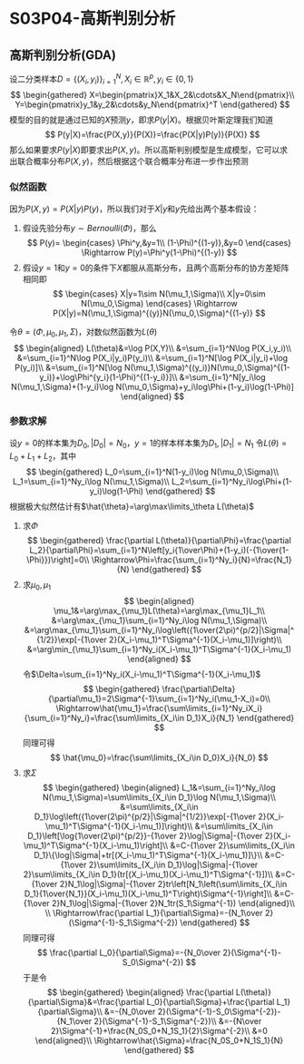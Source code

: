 # S03P04-高斯判别分析
## 高斯判别分析(GDA)
设二分类样本$D=\{(X_i,y_i)\}_{i=1}^N,X_i\in\mathbb{R}^p,y_i\in\{0,1\}$
$$
\begin{gathered}
X=\begin{pmatrix}X_1&X_2&\cdots&X_N\end{pmatrix}\\
Y=\begin{pmatrix}y_1&y_2&\cdots&y_N\end{pmatrix}^T
\end{gathered}
$$
模型的目的就是通过已知的$X$预测$y$，即求$P(y|X)$。根据贝叶斯定理我们知道
$$
P(y|X)=\frac{P(X,y)}{P(X)}=\frac{P(X|y)P(y)}{P(X)}
$$
那么如果要求$P(y|X)$即要求出$P(X,y)$。所以高斯判别模型是生成模型，它可以求出联合概率分布$P(X,y)$，然后根据这个联合概率分布进一步作出预测
### 似然函数
因为$P(X,y)=P(X|y)P(y)$，所以我们对于$X|y$和$y$先给出两个基本假设：
1. 假设先验分布$y\sim Bernoulli(\Phi)$，那么
   $$
   P(y)=
   \begin{cases}
   \Phi^y,&y=1\\
   (1-\Phi)^{(1-y)},&y=0
   \end{cases}
   \Rightarrow P(y)=\Phi^y(1-\Phi)^{(1-y)}
   $$
2. 假设$y=1$和$y=0$的条件下$X$都服从高斯分布，且两个高斯分布的协方差矩阵相同即
   $$
   \begin{cases}
   X|y=1\sim N(\mu_1,\Sigma)\\
   X|y=0\sim N(\mu_0,\Sigma)
   \end{cases}
   \Rightarrow P(X|y)=N(\mu_1,\Sigma)^{(y)}N(\mu_0,\Sigma)^{(1-y)}
   $$

令$\theta=(\Phi,\mu_0,\mu_1,\Sigma)$，对数似然函数为$L(\theta)$
$$
\begin{aligned}
L(\theta)&=\log P(X,Y)\\
&=\sum_{i=1}^N\log P(X_i,y_i)\\
&=\sum_{i=1}^N\log P(X_i|y_i)P(y_i)\\
&=\sum_{i=1}^N[\log P(X_i|y_i)+\log P(y_i)]\\
&=\sum_{i=1}^N[\log N(\mu_1,\Sigma)^{(y_i)}N(\mu_0,\Sigma)^{(1-y_i)}+\log\Phi^{y_i}(1-\Phi)^{(1-y_i)}]\\
&=\sum_{i=1}^N[y_i\log N(\mu_1,\Sigma)+(1-y_i)\log N(\mu_0,\Sigma)+y_i\log\Phi+(1-y_i)\log(1-\Phi)]
\end{aligned}
$$
### 参数求解
设$y=0$的样本集为$D_0,|D_0|=N_0$，$y=1$的样本样本集为$D_1,|D_1|=N_1$
令$L(\theta)=L_0+L_1+L_2$，其中
$$
\begin{gathered}
L_0=\sum_{i=1}^N(1-y_i)\log N(\mu_0,\Sigma)\\
L_1=\sum_{i=1}^Ny_i\log N(\mu_1,\Sigma)\\
L_2=\sum_{i=1}^Ny_i\log\Phi+(1-y_i)\log(1-\Phi)
\end{gathered}
$$
根据极大似然估计有$\hat{\theta}=\arg\max\limits_\theta L(\theta)$
1. 求$\Phi$
   $$
   \begin{gathered}
   \frac{\partial L(\theta)}{\partial\Phi}=\frac{\partial L_2}{\partial\Phi}=\sum_{i=1}^N\left[y_i{1\over\Phi}+(1-y_i)(-{1\over{1-\Phi}})\right]=0\\
   \Rightarrow\Phi=\frac{\sum_{i=1}^Ny_i}{N}=\frac{N_1}{N}
   \end{gathered}
   $$
2. 求$\mu_0,\mu_1$
   $$
   \begin{aligned}
   \mu_1&=\arg\max_{\mu_1}L(\theta)=\arg\max_{\mu_1}L_1\\
   &=\arg\max_{\mu_1}\sum_{i=1}^Ny_i\log N(\mu_1,\Sigma)\\
   &=\arg\max_{\mu_1}\sum_{i=1}^Ny_i\log\left({1\over(2\pi)^{p/2}|\Sigma|^{1/2}}\exp[-{1\over 2}(X_i-\mu_1)^T\Sigma^{-1}(X_i-\mu_1)]\right)\\
   &=\arg\min_{\mu_1}\sum_{i=1}^Ny_i(X_i-\mu_1)^T\Sigma^{-1}(X_i-\mu_1)
   \end{aligned}
   $$
   令$\Delta=\sum_{i=1}^Ny_i(X_i-\mu_1)^T\Sigma^{-1}(X_i-\mu_1)$
   $$
   \begin{gathered}
   \frac{\partial\Delta}{\partial\mu_1}=2\Sigma^{-1}\sum_{i=1}^Ny_i(\mu_1-X_i)=0\\
   \Rightarrow\hat{\mu_1}=\frac{\sum\limits_{i=1}^Ny_iX_i}{\sum_{i=1}^Ny_i}=\frac{\sum\limits_{X_i\in D_1}X_i}{N_1}
   \end{gathered}
   $$
   同理可得
   $$
   \hat{\mu_0}=\frac{\sum\limits_{X_i\in D_0}X_i}{N_0}
   $$
3. 求$\Sigma$
   $$
   \begin{gathered}
   \begin{aligned}
   L_1&=\sum_{i=1}^Ny_i\log N(\mu_1,\Sigma)=\sum\limits_{X_i\in D_1}\log N(\mu_1,\Sigma)\\
   &=\sum\limits_{X_i\in D_1}\log\left({1\over(2\pi)^{p/2}|\Sigma|^{1/2}}\exp[-{1\over 2}(X_i-\mu_1)^T\Sigma^{-1}(X_i-\mu_1)]\right)\\
   &=\sum\limits_{X_i\in D_1}\left[\log{1\over(2\pi)^{p/2}}-{1\over 2}\log|\Sigma|-{1\over 2}(X_i-\mu_1)^T\Sigma^{-1}(X_i-\mu_1)\right]\\
   &=C-{1\over 2}\sum\limits_{X_i\in D_1}\{\log|\Sigma|+tr[(X_i-\mu_1)^T\Sigma^{-1}(X_i-\mu_1)]\}\\
   &=C-{1\over 2}\sum\limits_{X_i\in D_1}\log|\Sigma|-{1\over 2}\sum\limits_{X_i\in D_1}(tr[(X_i-\mu_1)(X_i-\mu_1)^T\Sigma^{-1}])\\
   &=C-{1\over 2}N_1\log|\Sigma|-{1\over 2}tr\left[N_1\left(\sum\limits_{X_i\in D_1}{1\over{N_1}}(X_i-\mu_1)(X_i-\mu_1)^T\right)\Sigma^{-1}\right]\\
   &=C-{1\over 2}N_1\log|\Sigma|-{1\over 2}N_1tr(S_1\Sigma^{-1})
   \end{aligned}\\
   \\
   \Rightarrow\frac{\partial L_1}{\partial\Sigma}=-{N_1\over 2}(\Sigma^{-1}-S_1\Sigma^{-2})
   \end{gathered}
   $$
   同理可得
   $$
   \frac{\partial L_0}{\partial\Sigma}=-{N_0\over 2}(\Sigma^{-1}-S_0\Sigma^{-2})
   $$
   于是令
   $$
   \begin{gathered}
   \begin{aligned}
   \frac{\partial L(\theta)}{\partial\Sigma}&=\frac{\partial L_0}{\partial\Sigma}+\frac{\partial L_1}{\partial\Sigma}\\
   &=-{N_0\over 2}(\Sigma^{-1}-S_0\Sigma^{-2})-{N_1\over 2}(\Sigma^{-1}-S_1\Sigma^{-2})\\
   &=-{N\over 2}\Sigma^{-1}+\frac{N_0S_0+N_1S_1}{2}\Sigma^{-2}\\
   &=0
   \end{aligned}\\
   \Rightarrow\hat{\Sigma}=\frac{N_0S_0+N_1S_1}{N}
   \end{gathered}
   $$